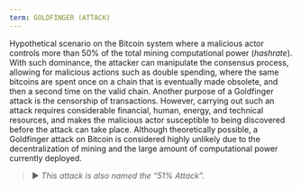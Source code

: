 ```yaml
---
term: GOLDFINGER (ATTACK)
---
```


Hypothetical scenario on the Bitcoin system where a malicious actor controls more than 50% of the total mining computational power (*hashrate*). With such dominance, the attacker can manipulate the consensus process, allowing for malicious actions such as double spending, where the same bitcoins are spent once on a chain that is eventually made obsolete, and then a second time on the valid chain. Another purpose of a Goldfinger attack is the censorship of transactions. However, carrying out such an attack requires considerable financial, human, energy, and technical resources, and makes the malicious actor susceptible to being discovered before the attack can take place. Although theoretically possible, a Goldfinger attack on Bitcoin is considered highly unlikely due to the decentralization of mining and the large amount of computational power currently deployed.

> ► *This attack is also named the “51% Attack”.*